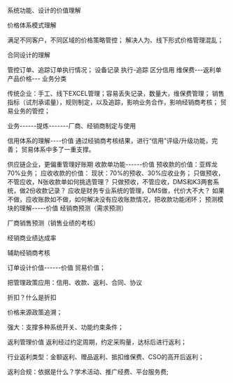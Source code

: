 系统功能、设计的价值理解

价格体系模式理解

满足不同客户，不同区域的价格策略管控；
解决人为、线下形式价格管理混乱；



合同设计的理解

管控订单、追踪订单执行情况；
设备记录
执行-追踪
区分信用
维保费---返利单
产品价格---
业务分类


传统企业：手工、线下EXCEL管理；容易丢失记录，数量大，维保费管理；
销售指标（试剂承诺量），规则制定，以及追踪，影响业务合作，影响经销商考核；
贸易业务的管控；

业务------提炼-------厂商、经销商制定与使用



信用体系的理解----价值
通过经销商考核结果，进行“信用”评级/升级功能，完善；
贸易体系中多了一重支撑。

供应链企业，更偏重管理好账期
收款单功能------价值
预收款的价值：亚辉龙70%业务；
应收收款的价值：
现状：70%的预收、30%应收业务；
只做预收，不管应收，N张收款单如何挑选管理？
只做预收，不管应收，DMS和K3两套系统，做2份收款记录？
应收是财务专业系统的管理，DMS做，代价大不大？
如果不做，应收账款如不做，如何解决没有应收账款情况，把收款功能闭环；
预测模块的理解-----价值
经销商预测（需求预测）

厂商销售预测（销售业绩的考核）

经销商业绩达成率

辅助经销商考核

订单设计价值------价值
贸易价值；

把管理政策应用：信用、收款、返利、合同、协议

折扣？什么是折扣

价格来源政策追溯；

强大：支撑多种系统开关、功能约束条件；


返利管理价值
返利经过约定周期，约定采购量，达标后进行返利；

行业返利类型：金额返利、赠品返利、抵扣维保费、CSO的高开后返利；

返利合规：依据是什么？学术活动、推广经费、平台服务费;
